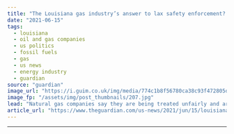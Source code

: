 ```yaml
---
title: "The Louisiana gas industry’s answer to lax safety enforcement? Loosen it more"
date: "2021-06-15"
tags: 
  - louisiana
  - oil and gas companies
  - us politics
  - fossil fuels
  - gas
  - us news
  - energy industry
  - guardian
source: "guardian"
image_url: "https://i.guim.co.uk/img/media/774c1b8f56780ca38c93f472805dc5ce513af335/0_256_3900_2340/master/3900.jpg?width=460&quality=85&auto=format&fit=max&s=7087628708c005d5ee27a0c45345cdcb"
image_fp: "/assets/img/post_thumbnails/207.jpg"
lead: "Natural gas companies say they are being treated unfairly and are fighting to be absolved from reporting dangerous leaksWhen a natural gas pipeline fire south-west of New Orleans killed one worker and burned three others, the Louisiana state police o..."
article_url: "https://www.theguardian.com/us-news/2021/jun/15/louisiana-fossil-fuels-safety-regulations"
---
```


---
